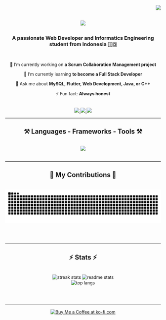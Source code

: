 <img align="right" src="https://visitor-badge.laobi.icu/badge?page_id=HaikalRiyadh.HaikalRiyadh" />

<h1 align="center">
  <img src="https://readme-typing-svg.herokuapp.com/?font=Righteous&size=35&center=true&vCenter=true&width=500&height=70&duration=4000&lines=Hallo!+👋;+I'm+Haikal+Riyadh!;" />
</h1>

<h3 align="center">A passionate Web Developer and Informatics Engineering student from Indonesia 🇮🇩</h3>

<br/>

<div align="center">

 🔭 I’m currently working on **a Scrum Collaboration Management project**
 
 🌱 I’m currently learning **to become a Full Stack Developer**

 💬 Ask me about **MySQL, Flutter, Web Development, Java, or C++**

 ⚡ Fun fact: **Always honest**

</div>

<br/>

<div align="center"> 
  <a href="mailto:haikalriyadhr@gmail.com">
    <img src="https://img.shields.io/badge/Gmail-333333?style=for-the-badge&logo=gmail&logoColor=red" />
  </a>
  <a href="https://www.linkedin.com/in/haikalriyadhr" target="_blank">
    <img src="https://img.shields.io/badge/LinkedIn-0077B5?style=for-the-badge&logo=linkedin&logoColor=white" />
  </a>
  <a href="https://haikalriyadh.github.io" target="_blank">
     <img src="https://img.shields.io/badge/Portfolio-FF5722?style=for-the-badge&logo=google-chrome&logoColor=white" />
  </a>
</div>

<hr/>

<h2 align="center">⚒️ Languages - Frameworks - Tools ⚒️</h2>
<br/>

<div align="center">
  <img src="https://skillicons.dev/icons?i=html,css,js,php,flutter,mysql,java,cpp,vscode,git,github,figma,laravel,tailwind,react" />
</div>

<br/>
<hr/>

<div align="center">
  <h2>🐍 My Contributions 🐍</h2>
  <br>
  <img alt="snake eating my contributions" src="https://raw.githubusercontent.com/HaikalRiyadh/HaikalRiyadh/output/github-contribution-grid-snake.svg" />
</div>

<br/><br/>
<hr/>

<h2 align="center">⚡ Stats ⚡</h2>
<br/>

<div align="center">
  <img width=390 src="https://github-readme-streak-stats-salesp07.vercel.app/?user=HaikalRiyadh&count_private=true&theme=react&border_radius=10" alt="streak stats"/>
  <img width=390 src="https://github-readme-stats-salesp07.vercel.app/api?username=HaikalRiyadh&count_private=true&show_icons=true&theme=react&rank_icon=github&border_radius=10" alt="readme stats" />
  <br/>
  <img width=325 align="center" src="https://github-readme-stats-salesp07.vercel.app/api/top-langs/?username=HaikalRiyadh&hide=HTML&langs_count=8&layout=compact&theme=react&border_radius=10" alt="top langs" />
</div>

<br/><br/>
<hr/>

<div align="center">
<a href='https://ko-fi.com' target='_blank'><img height='64' style='border:0px;height:64px;' src='https://storage.ko-fi.com/cdn/kofi1.png?v=3' border='0' alt='Buy Me a Coffee at ko-fi.com' /></a>
</div>

<br/>
